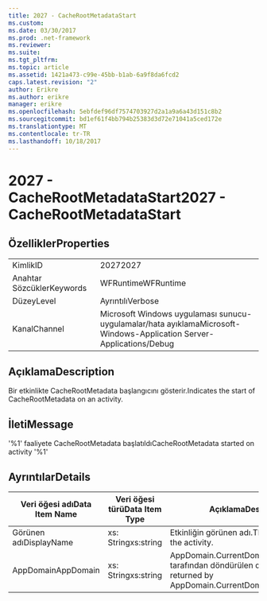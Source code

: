 ```yaml
---
title: 2027 - CacheRootMetadataStart
ms.custom: 
ms.date: 03/30/2017
ms.prod: .net-framework
ms.reviewer: 
ms.suite: 
ms.tgt_pltfrm: 
ms.topic: article
ms.assetid: 1421a473-c99e-45bb-b1ab-6a9f8da6fcd2
caps.latest.revision: "2"
author: Erikre
ms.author: erikre
manager: erikre
ms.openlocfilehash: 5ebfdef96df7574703927d2a1a9a6a43d151c8b2
ms.sourcegitcommit: bd1ef61f4bb794b25383d3d72e71041a5ced172e
ms.translationtype: MT
ms.contentlocale: tr-TR
ms.lasthandoff: 10/18/2017
---
```

# <a name="2027---cacherootmetadatastart"></a><span data-ttu-id="ddb3c-102">2027 - CacheRootMetadataStart</span><span class="sxs-lookup"><span data-stu-id="ddb3c-102">2027 - CacheRootMetadataStart</span></span>
## <a name="properties"></a><span data-ttu-id="ddb3c-103">Özellikler</span><span class="sxs-lookup"><span data-stu-id="ddb3c-103">Properties</span></span>  
  
|||  
|-|-|  
|<span data-ttu-id="ddb3c-104">Kimlik</span><span class="sxs-lookup"><span data-stu-id="ddb3c-104">ID</span></span>|<span data-ttu-id="ddb3c-105">2027</span><span class="sxs-lookup"><span data-stu-id="ddb3c-105">2027</span></span>|  
|<span data-ttu-id="ddb3c-106">Anahtar Sözcükler</span><span class="sxs-lookup"><span data-stu-id="ddb3c-106">Keywords</span></span>|<span data-ttu-id="ddb3c-107">WFRuntime</span><span class="sxs-lookup"><span data-stu-id="ddb3c-107">WFRuntime</span></span>|  
|<span data-ttu-id="ddb3c-108">Düzey</span><span class="sxs-lookup"><span data-stu-id="ddb3c-108">Level</span></span>|<span data-ttu-id="ddb3c-109">Ayrıntılı</span><span class="sxs-lookup"><span data-stu-id="ddb3c-109">Verbose</span></span>|  
|<span data-ttu-id="ddb3c-110">Kanal</span><span class="sxs-lookup"><span data-stu-id="ddb3c-110">Channel</span></span>|<span data-ttu-id="ddb3c-111">Microsoft Windows uygulaması sunucu-uygulamalar/hata ayıklama</span><span class="sxs-lookup"><span data-stu-id="ddb3c-111">Microsoft-Windows-Application Server-Applications/Debug</span></span>|  
  
## <a name="description"></a><span data-ttu-id="ddb3c-112">Açıklama</span><span class="sxs-lookup"><span data-stu-id="ddb3c-112">Description</span></span>  
 <span data-ttu-id="ddb3c-113">Bir etkinlikte CacheRootMetadata başlangıcını gösterir.</span><span class="sxs-lookup"><span data-stu-id="ddb3c-113">Indicates the start of CacheRootMetadata on an activity.</span></span>  
  
## <a name="message"></a><span data-ttu-id="ddb3c-114">İleti</span><span class="sxs-lookup"><span data-stu-id="ddb3c-114">Message</span></span>  
 <span data-ttu-id="ddb3c-115">'%1' faaliyete CacheRootMetadata başlatıldı</span><span class="sxs-lookup"><span data-stu-id="ddb3c-115">CacheRootMetadata started on activity '%1'</span></span>  
  
## <a name="details"></a><span data-ttu-id="ddb3c-116">Ayrıntılar</span><span class="sxs-lookup"><span data-stu-id="ddb3c-116">Details</span></span>  
  
|<span data-ttu-id="ddb3c-117">Veri öğesi adı</span><span class="sxs-lookup"><span data-stu-id="ddb3c-117">Data Item Name</span></span>|<span data-ttu-id="ddb3c-118">Veri öğesi türü</span><span class="sxs-lookup"><span data-stu-id="ddb3c-118">Data Item Type</span></span>|<span data-ttu-id="ddb3c-119">Açıklama</span><span class="sxs-lookup"><span data-stu-id="ddb3c-119">Description</span></span>|  
|--------------------|--------------------|-----------------|  
|<span data-ttu-id="ddb3c-120">Görünen adı</span><span class="sxs-lookup"><span data-stu-id="ddb3c-120">DisplayName</span></span>|<span data-ttu-id="ddb3c-121">xs: String</span><span class="sxs-lookup"><span data-stu-id="ddb3c-121">xs:string</span></span>|<span data-ttu-id="ddb3c-122">Etkinliğin görünen adı.</span><span class="sxs-lookup"><span data-stu-id="ddb3c-122">The display name of the activity.</span></span>|  
|<span data-ttu-id="ddb3c-123">AppDomain</span><span class="sxs-lookup"><span data-stu-id="ddb3c-123">AppDomain</span></span>|<span data-ttu-id="ddb3c-124">xs: String</span><span class="sxs-lookup"><span data-stu-id="ddb3c-124">xs:string</span></span>|<span data-ttu-id="ddb3c-125">AppDomain.CurrentDomain.FriendlyName tarafından döndürülen dize.</span><span class="sxs-lookup"><span data-stu-id="ddb3c-125">The string returned by AppDomain.CurrentDomain.FriendlyName.</span></span>|
